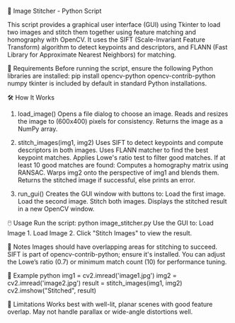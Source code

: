 📄 Image Stitcher - Python Script 

This script provides a graphical user interface (GUI) using Tkinter to load two images and stitch them together using feature matching and homography with OpenCV. It uses the SIFT (Scale-Invariant Feature Transform) algorithm to detect keypoints and descriptors, and FLANN (Fast Library for Approximate Nearest Neighbors) for matching.

🧾 Requirements
Before running the script, ensure the following Python libraries are installed:
pip install opencv-python opencv-contrib-python numpy
tkinter is included by default in standard Python installations.

🛠️ How It Works
1. load_image()
Opens a file dialog to choose an image.
Reads and resizes the image to (600x400) pixels for consistency.
Returns the image as a NumPy array.

2. stitch_images(img1, img2)
Uses SIFT to detect keypoints and compute descriptors in both images.
Uses FLANN matcher to find the best keypoint matches.
Applies Lowe's ratio test to filter good matches.
If at least 10 good matches are found:
Computes a homography matrix using RANSAC.
Warps img2 onto the perspective of img1 and blends them.
Returns the stitched image if successful, else prints an error.

3. run_gui()
Creates the GUI window with buttons to:
Load the first image.
Load the second image.
Stitch both images.
Displays the stitched result in a new OpenCV window.

🖱️ Usage
Run the script:
python image_stitcher.py
Use the GUI to:
Load Image 1.
Load Image 2.
Click "Stitch Images" to view the result.

🧩 Notes
Images should have overlapping areas for stitching to succeed.
SIFT is part of opencv-contrib-python; ensure it's installed.
You can adjust the Lowe’s ratio (0.7) or minimum match count (10) for performance tuning.

📸 Example
python
img1 = cv2.imread('image1.jpg')
img2 = cv2.imread('image2.jpg')
result = stitch_images(img1, img2)
cv2.imshow("Stitched", result)

📌 Limitations
Works best with well-lit, planar scenes with good feature overlap.
May not handle parallax or wide-angle distortions well.
